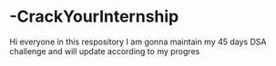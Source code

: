 # -CrackYourInternship
Hi everyone in this respository I am gonna maintain my 45 days DSA challenge and will update according to my progres

